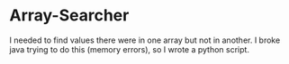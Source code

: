 # Array-Searcher
I needed to find values there were in one array but not in another. I broke java trying to do this (memory errors), so I wrote a python script.
